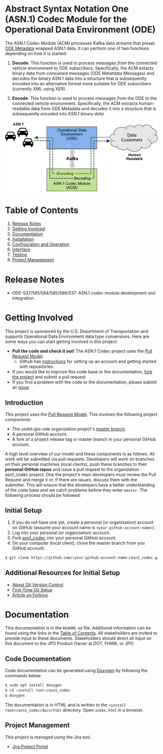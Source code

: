 # Abstract Syntax Notation One (ASN.1) Codec Module for the Operational Data Environment (ODE)

The ASN.1 Codec Module (ACM) processes Kafka data streams that preset [ODE
Metadata](https://github.com/usdot-jpo-ode/jpo-ode/blob/develop/docs/metadata_standards.md) wrapped ASN.1 data.  It can perform
one of two functions depending on how it is started:

1. **Decode**: This function is used to process messages *from* the connected
vehicle environment *to* ODE subscribers. Specifically, the ACM extacts binary
data from consumed messages (ODE Metatdata Messages) and decodes the binary
ASN.1 data into a structure that is subsequently encoded into an alternative
format more suitable for ODE subscribers (currently XML using XER).

1. **Encode**: This function is used to process messages *from* the ODE *to*
the connected vehicle environment. Specifically, the ACM extracts
human-readable data from ODE Metadata and decodes it into a structure that
is subsequently *encoded into ASN.1 binary data*.

![ASN.1 Codec Operations](docs/graphics/asn1codec-operations.png)

# Table of Contents

1. [Release Notes](#release-notes)
1. [Getting Involved](#getting-involved)
1. [Documentation](#documentation)
1. [Installation](docs/installation.md)
1. [Configuration and Operation](docs/configuration.md)
1. [Interface](docs/interface.md)
1. [Testing](docs/testing.md)
1. [Project Management](#project-management)

# Release Notes

- ODE-537/581/584/585/586/537: ASN.1 codec module development and integration. 

# Getting Involved

This project is sponsored by the U.S. Department of Transportation and supports Operational Data Environment data type
conversions. Here are some ways you can start getting involved in this project:

- **Pull the code and check it out!**  The ASN.1 Codec project uses the [Pull Request Model](https://help.github.com/articles/using-pull-requests).
    - Github has [instructions](https://help.github.com/articles/signing-up-for-a-new-github-account) for setting up an account and getting started with repositories.
- If you would like to improve this code base or the documentation, [fork the project](https://github.com/usdot-jpo-ode/asn1_codec#fork-destination-box) and submit a pull request.
- If you find a problem with the code or the documentation, please submit an [issue](https://github.com/usdot-jpo-ode/asn1_codec/issues/new).

## Introduction

This project uses the [Pull Request Model](https://help.github.com/articles/using-pull-requests). This involves the following project components:

- The usdot-jpo-ode organization project's [master branch](https://github.com/usdot-jpo-ode/asn1_codec).
- A personal GitHub account.
- A fork of a project release tag or master branch in your personal GitHub account.

A high level overview of our model and these components is as follows. All work will be submitted via pull requests.
Developers will work on branches on their personal machines (local clients), push these branches to their **personal GitHub repos** and issue a pull
request to the organization asn1_codec project. One the project's main developers must review the Pull Request and merge it
or, if there are issues, discuss them with the submitter. This will ensure that the developers have a better
understanding of the code base *and* we catch problems before they enter `master`. The following process should be followed:

## Initial Setup

1. If you do not have one yet, create a personal (or organization) account on GitHub (assume your account name is `<your-github-account-name>`).
1. Log into your personal (or organization) account.
1. Fork [asn1_codec](https://github.com/usdot-jpo-ode/asn1_codec/fork) into your personal GitHub account.
1. On your computer (local client), clone the master branch from you GitHub account:
```bash
$ git clone https://github.com/<your-github-account-name>/asn1_codec.git
```

## Additional Resources for Initial Setup
  
- [About Git Version Control](http://git-scm.com/book/en/v2/Getting-Started-About-Version-Control)
- [First-Time Git Setup](http://git-scm.com/book/en/Getting-Started-First-Time-Git-Setup)
- [Article on Forking](https://help.github.com/articles/fork-a-repo)

# Documentation

This documentation is in the `README.md` file. Additional information can be found using the links in the [Table of
Contents](#table-of-contents).  All stakeholders are invited to provide input to these documents. Stakeholders should
direct all input on this document to the JPO Product Owner at DOT, FHWA, or JPO. 

## Code Documentation

Code documentation can be generated using [Doxygen](https://www.doxygen.org) by following the commands below:

```bash
$ sudo apt install doxygen
$ cd <install root>/asn1_codec
$ doxygen
```

The documentation is in HTML and is written to the `<install root>/asn1_codec/docs/html` directory. Open `index.html` in a
browser.  

## Project Management

This project is managed using the Jira tool.

- [Jira Project Portal](https://usdotjpoode.atlassian.net/secure/Dashboard.jsp)

